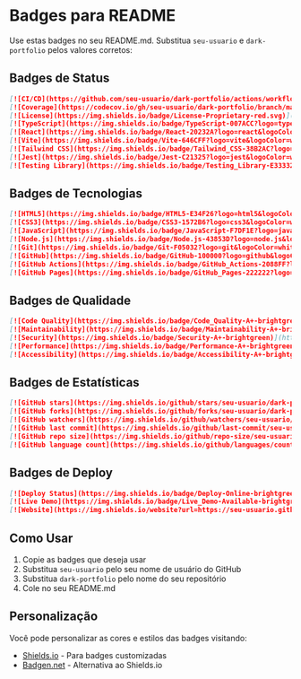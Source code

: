 # Badges para README

Use estas badges no seu README.md. Substitua `seu-usuario` e `dark-portfolio` pelos valores corretos:

## Badges de Status

```markdown
[![CI/CD](https://github.com/seu-usuario/dark-portfolio/actions/workflows/ci.yml/badge.svg)](https://github.com/seu-usuario/dark-portfolio/actions/workflows/ci.yml)
[![Coverage](https://codecov.io/gh/seu-usuario/dark-portfolio/branch/main/graph/badge.svg)](https://codecov.io/gh/seu-usuario/dark-portfolio)
[![License](https://img.shields.io/badge/License-Proprietary-red.svg)](LICENSE)
[![TypeScript](https://img.shields.io/badge/TypeScript-007ACC?logo=typescript&logoColor=white)](https://www.typescriptlang.org/)
[![React](https://img.shields.io/badge/React-20232A?logo=react&logoColor=61DAFB)](https://reactjs.org/)
[![Vite](https://img.shields.io/badge/Vite-646CFF?logo=vite&logoColor=white)](https://vitejs.dev/)
[![Tailwind CSS](https://img.shields.io/badge/Tailwind_CSS-38B2AC?logo=tailwind-css&logoColor=white)](https://tailwindcss.com/)
[![Jest](https://img.shields.io/badge/Jest-C21325?logo=jest&logoColor=white)](https://jestjs.io/)
[![Testing Library](https://img.shields.io/badge/Testing_Library-E33332?logo=testing-library&logoColor=white)](https://testing-library.com/)
```

## Badges de Tecnologias

```markdown
[![HTML5](https://img.shields.io/badge/HTML5-E34F26?logo=html5&logoColor=white)](https://developer.mozilla.org/en-US/docs/Web/HTML)
[![CSS3](https://img.shields.io/badge/CSS3-1572B6?logo=css3&logoColor=white)](https://developer.mozilla.org/en-US/docs/Web/CSS)
[![JavaScript](https://img.shields.io/badge/JavaScript-F7DF1E?logo=javascript&logoColor=black)](https://developer.mozilla.org/en-US/docs/Web/JavaScript)
[![Node.js](https://img.shields.io/badge/Node.js-43853D?logo=node.js&logoColor=white)](https://nodejs.org/)
[![Git](https://img.shields.io/badge/Git-F05032?logo=git&logoColor=white)](https://git-scm.com/)
[![GitHub](https://img.shields.io/badge/GitHub-100000?logo=github&logoColor=white)](https://github.com/)
[![GitHub Actions](https://img.shields.io/badge/GitHub_Actions-2088FF?logo=github-actions&logoColor=white)](https://github.com/features/actions)
[![GitHub Pages](https://img.shields.io/badge/GitHub_Pages-222222?logo=github-pages&logoColor=white)](https://pages.github.com/)
```

## Badges de Qualidade

```markdown
[![Code Quality](https://img.shields.io/badge/Code_Quality-A+-brightgreen)](https://github.com/seu-usuario/dark-portfolio)
[![Maintainability](https://img.shields.io/badge/Maintainability-A+-brightgreen)](https://github.com/seu-usuario/dark-portfolio)
[![Security](https://img.shields.io/badge/Security-A+-brightgreen)](https://github.com/seu-usuario/dark-portfolio)
[![Performance](https://img.shields.io/badge/Performance-A+-brightgreen)](https://github.com/seu-usuario/dark-portfolio)
[![Accessibility](https://img.shields.io/badge/Accessibility-A+-brightgreen)](https://github.com/seu-usuario/dark-portfolio)
```

## Badges de Estatísticas

```markdown
[![GitHub stars](https://img.shields.io/github/stars/seu-usuario/dark-portfolio?style=social)](https://github.com/seu-usuario/dark-portfolio/stargazers)
[![GitHub forks](https://img.shields.io/github/forks/seu-usuario/dark-portfolio?style=social)](https://github.com/seu-usuario/dark-portfolio/network/members)
[![GitHub watchers](https://img.shields.io/github/watchers/seu-usuario/dark-portfolio?style=social)](https://github.com/seu-usuario/dark-portfolio/watchers)
[![GitHub last commit](https://img.shields.io/github/last-commit/seu-usuario/dark-portfolio)](https://github.com/seu-usuario/dark-portfolio/commits/main)
[![GitHub repo size](https://img.shields.io/github/repo-size/seu-usuario/dark-portfolio)](https://github.com/seu-usuario/dark-portfolio)
[![GitHub language count](https://img.shields.io/github/languages/count/seu-usuario/dark-portfolio)](https://github.com/seu-usuario/dark-portfolio)
```

## Badges de Deploy

```markdown
[![Deploy Status](https://img.shields.io/badge/Deploy-Online-brightgreen)](https://seu-usuario.github.io/dark-portfolio)
[![Live Demo](https://img.shields.io/badge/Live_Demo-Available-brightgreen)](https://seu-usuario.github.io/dark-portfolio)
[![Website](https://img.shields.io/website?url=https://seu-usuario.github.io/dark-portfolio)](https://seu-usuario.github.io/dark-portfolio)
```

## Como Usar

1. Copie as badges que deseja usar
2. Substitua `seu-usuario` pelo seu nome de usuário do GitHub
3. Substitua `dark-portfolio` pelo nome do seu repositório
4. Cole no seu README.md

## Personalização

Você pode personalizar as cores e estilos das badges visitando:
- [Shields.io](https://shields.io/) - Para badges customizadas
- [Badgen.net](https://badgen.net/) - Alternativa ao Shields.io
